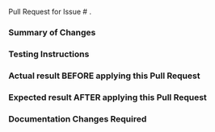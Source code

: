 Pull Request for Issue # .

### Summary of Changes



### Testing Instructions



### Actual result BEFORE applying this Pull Request



### Expected result AFTER applying this Pull Request



### Documentation Changes Required

<!--

Two quick commands you can run to ensure code quality before submitting your PRs.

  Joomla 3
      Unit Tests (Requires PHP 7 maximum) - run command: 
          ./libraries/vendor/bin/phpunit
      Code Style Checks - run command: 
          ./libraries/vendor/bin/phpcs --report=full --encoding=utf-8 --extensions=php -p --standard=build/phpcs/Joomla .
      
  Joomla 4
      Unit Tests - run command: 
          ./libraries/vendor/bin/phpunit
      Code Style Checks - run command:
          ./libraries/vendor/bin/phpcs --standard=libraries/vendor/joomla/cms-coding-standards/lib/Joomla-CMS .
          
-->
